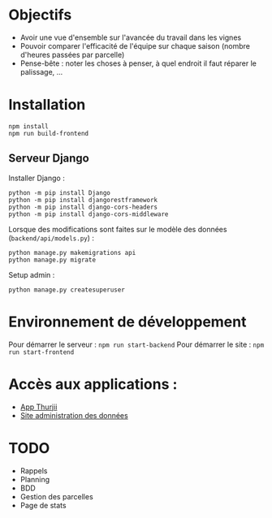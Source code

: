 # Objectifs

- Avoir une vue d'ensemble sur l'avancée du travail dans les vignes
- Pouvoir comparer l'efficacité de l'équipe sur chaque saison (nombre d'heures passées par parcelle)
- Pense-bête : noter les choses à penser, à quel endroit il faut réparer le palissage, ...

# Installation

```
npm install
npm run build-frontend
```

## Serveur Django

Installer Django :
```
python -m pip install Django
python -m pip install djangorestframework
python -m pip install django-cors-headers
python -m pip install django-cors-middleware
```

Lorsque des modifications sont faites sur le modèle des données (`backend/api/models.py`) :
```
python manage.py makemigrations api
python manage.py migrate
```

Setup admin :
```
python manage.py createsuperuser
```

# Environnement de développement

Pour démarrer le serveur : `npm run start-backend`
Pour démarrer le site : `npm run start-frontend`

# Accès aux applications :
- [App Thurjii](http://localhost:8080)
- [Site administration des données](http://localhost:8081/admin)

# TODO
- Rappels
- Planning
- BDD
- Gestion des parcelles
- Page de stats